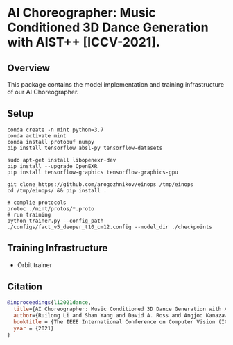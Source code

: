 # AI Choreographer: Music Conditioned 3D Dance Generation with AIST++ [ICCV-2021].

## Overview

This package contains the model implementation and training infrastructure of
our AI Choreographer. 

## Setup
```
conda create -n mint python=3.7
conda activate mint
conda install protobuf numpy
pip install tensorflow absl-py tensorflow-datasets

sudo apt-get install libopenexr-dev
pip install --upgrade OpenEXR
pip install tensorflow-graphics tensorflow-graphics-gpu

git clone https://github.com/arogozhnikov/einops /tmp/einops
cd /tmp/einops/ && pip install .
```

```
# complie protocols
protoc ./mint/protos/*.proto
# run training
python trainer.py --config_path ./configs/fact_v5_deeper_t10_cm12.config --model_dir ./checkpoints
```

## Training Infrastructure
* Orbit trainer

## Citation

```bibtex
@inproceedings{li2021dance,
  title={AI Choreographer: Music Conditioned 3D Dance Generation with AIST++},
  author={Ruilong Li and Shan Yang and David A. Ross and Angjoo Kanazawa},
  booktitle = {The IEEE International Conference on Computer Vision (ICCV)},
  year = {2021}
}
```
